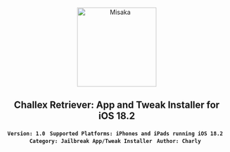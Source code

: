 <br>
<p align="center">
<img src="https://xookz.com/challex-images/challexlogo.png" alt="Misaka" height="180" width="180"/>
</p>
<h2 align="center">Challex Retriever: App and Tweak Installer for iOS 18.2</h2>


  
<div align="center" style= "display:inline; background-color:aqua;"><b>
  
  `Version: 1.0 ` 
  `Supported Platforms: iPhones and iPads running iOS 18.2 `
  `Category: Jailbreak App/Tweak Installer `
  `Author: Charly `
  
  </b></div>


